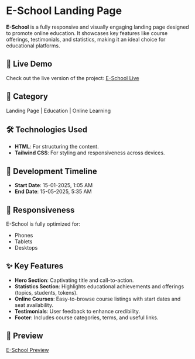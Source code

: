 # E-School Landing Page

**E-School** is a fully responsive and visually engaging landing page designed to promote online education. It showcases key features like course offerings, testimonials, and statistics, making it an ideal choice for educational platforms.

## 🚀 Live Demo
Check out the live version of the project: [E-School Live](https://rohan26ir.github.io/E-School/)

## 📂 Category
Landing Page | Education | Online Learning  

## 🛠️ Technologies Used
- **HTML**: For structuring the content.
- **Tailwind CSS**: For styling and responsiveness across devices.

## 📅 Development Timeline
- **Start Date**: 15-01-2025, 1:05 AM  
- **End Date**: 15-05-2025, 5:35 AM  

## 📱 Responsiveness
E-School is fully optimized for:
- Phones
- Tablets
- Desktops

## ✨ Key Features
- **Hero Section**: Captivating title and call-to-action.  
- **Statistics Section**: Highlights educational achievements and offerings (topics, students, tokens).  
- **Online Courses**: Easy-to-browse course listings with start dates and seat availability.  
- **Testimonials**: User feedback to enhance credibility.  
- **Footer**: Includes course categories, terms, and useful links.  

## 📸 Preview
[E-School Preview](https://github.com/rohan26ir/E-School/blob/main/assets/e-school/e-school.png)  
